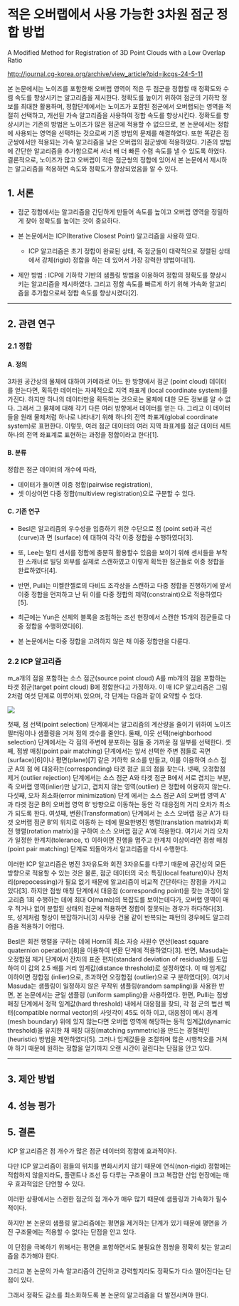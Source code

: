 # 적은 오버랩에서 사용 가능한 3차원 점군 정합 방법

A Modified Method for Registration of 3D Point Clouds with a Low Overlap Ratio

http://journal.cg-korea.org/archive/view_article?pid=jkcgs-24-5-11



본 논문에서는 노이즈를 포함한채 오버랩 영역이 적은 두 점군을 정합할 때 정확도와 수렴 속도를 향상시키는 알고리즘을 제시한다. 정확도를 높이기 위하여 점군의 기하학 정보를 최대한 활용하며, 정합단계에서는 노이즈가 포함된 점군에서 오버랩되는 영역을 적절히 선택하고, 개선된 가속 알고리즘을 사용하여 정합 속도를 향상시킨다. 정확도를 향상시키는 기존의 방법은 노이즈가 많은 점군에 적용할 수 없으므로, 본 논문에서는 정합에 사용되는 영역을 선택하는 것으로써 기존 방법의 문제를 해결하였다. 또한 똑같은 점군쌍에서만 적용되는 가속 알고리즘을 낮은 오버랩의 점군쌍에 적용하였다. 기존의 방법에 간단한 알고리즘을 추가함으로써 서너 배 더 빠른 수렴 속도를 낼 수 있도록 하였다. 결론적으로, 노이즈가 많고 오버랩이 적은 점군쌍의 정합에 있어서 본 논문에서 제시하는 알고리즘을 적용하면 속도와 정확도가 향상되었음을 알 수 있다.


## 1. 서론 

- 점군 정합에서는 알고리즘을 간단하게 만들어 속도를 높이고 오버랩 영역을 정밀하게 찾아 정확도를 높이는 것이 중요하다.

- 본 논문에서는 ICP(Iterative Closest Point) 알고리즘을 사용하 였다. 
    - ICP 알고리즘은 초기 정합이 완료된 상태, 즉 점군들이 대략적으로 정렬된 상태에서 강체(rigid) 정합을 하는 데 있어서 가장 강력한 방법이다[1]. 

- 제안 방법 : ICP에 기하학 기반의 샘플링 방법을 이용하여 정합의 정확도를 향상시키는 알고리즘을 제시하였다. 그리고 정합 속도를 빠르게 하기 위해 가속화 알고리즘을 추가함으로써 정합 속도를 향상시켰다[2].

---

## 2. 관련 연구 

### 2.1 정합 


#### A. 정의 

3차원 공간상의 물체에 대하여 카메라로 어느 한 방향에서 점군 (point cloud) 데이터를 얻는다면, 획득한 데이터는 자체적으로 지역 좌표계 (local coordinate system)를 가진다. 하지만 하나의 데이터만을 획득하는 것으로는 물체에 대한 모든 정보를 알 수 없다. 그래서 그 물체에 대해 각기 다른 여러 방향에서 데이터를 얻는 다. 그리고 이 데이터들을 원래 물체처럼 하나로 나타내기 위해 하나의 전역 좌표계(global coordinate system)로 표현한다. 이렇둣, 여러 점군 데이터의 여러 지역 좌표계를 점군 데이터 세트 하나의 전역 좌표계로 표현하는 과정을 정합이라고 한다[1].

#### B. 분류 

정합은 점군 데이터의 개수에 따라, 
- 데이터가 둘이면 이중 정합(pairwise registration), 
- 셋 이상이면 다중 정합(multiview registration)으로 구분할 수 있다. 

#### C. 기존 연구 

- Besl은 알고리즘의 우수성을 입증하기 위한 수단으로 점 (point set)과 곡선 (curve)과 면 (surface) 에 대하여 각각 이중 정합을 수행하였다[3]. 

- 또, Lee는 멀티 센서를 정합에 충분히 활용할수 있음을 보이기 위해 센서들을 부착한 스캐너로 빌딩 외부를 실제로 스캔하였고 이렇게 획득한 점군들로 이중 정합을 완료하였다[4]. 

- 반면, Pulli는 미켈란젤로의 다비드 조각상을 스캔하고 다중 정합을 진행하기에 앞서 이중 정합을 먼저하고 난 뒤 이를 다중 정합의 제약(constraint)으로 적용하였다[5]. 

- 최근에는 Yun은 선체의 블록을 조립하는 조선 현장에서 스캔한 15개의 점군들로 다중 정합을 수행하였다[6]. 

- 본 논문에서는 다중 정합을 고려하지 않은 채 이중 정합만을 다룬다.


### 2.2 ICP 알고리즘

m_a개의 점을 포함하는 소스 점군(source point cloud) A를 mb개의 점을 포함하는 타갯 점군(target point cloud) B에 정합한다고 가정하자. 이 때 ICP 알고리즘은 그림 2처럼 여섯 단계로 이루어져\ 있으며, 각 단계는 다음과 같이 요약할 수 있다.

![](http://journal.cg-korea.org/journal/jkcgs/jkcgs-24-5/gif/jkcgs-24-5-11-g2.gif)


첫째, 점 선택(point selection) 단계에서는 알고리즘의 계산량을 줄이기 위하여 노이즈 필터링이나 샘플링을 거쳐 점의 갯수를 줄인다. 둘째, 이웃 선택(neighborhood selection) 단계에서는 각 점의 주변에 분포하는 점들 중 가까운 점 일부를 선택한다. 셋째, 점쌍 매칭(point pair matching) 단계에서는 앞서 선택한 주변 점들로 곡면(surface)[6]이나 평면(plane)[7] 같은 기하학 요소를 만들고, 이를 이용하여 소스 점군 A의 점 에 대응하는(corresponding) 타갯 점군 표의 점을 찾는다. 넷째, 오정합점 제거 (outlier rejection) 단계에서는 소스 점군 A와 타겟 점군 B에서 서로 겹치는 부분, 즉 오버랩 영역(inlier)만 남기고, 겹치지 않는 영역(outlier) 은 정합에 이용하지 않는다. 다섯째, 오차 최소화(error minimization) 단계 에서는 소스 점군 A의 오버랩 영역 A′과 타겟 점군 B의 오버랩 영역 B′ 방향으로 이동하는 동안 각 대응점의 거리 오차가 최소가 되도록 한다. 여섯째, 변환(Transformation) 단계에서 는 소스 오버랩 점군 A′가 타갯 오버랩 점군 B′의 위치로 이동하 는 데에 필요한병진 행렬(translation matrix)과 회전 행렬(rotation matrix)을 구하여 소스 오버랩 점군 A′에 적용한다. 여기서 거리 오차가 일정한 한계치(tolerance, τ) 이하이면 진행을 멈주고 한계치 이상이라면 점쌍 매칭 (point pair matching) 단계로 되돌아가서 알고리즘을 다시 수행한다.

이러한 ICP 알고리즘은 병진 3자유도와 회전 3자유도를 다루기 때문에 공간상의 모든 방향으로 적용할 수 있는 것은 물론, 점군 데이터의 국소 특징(local feature)이나 전처리(prepocessing)가 필요 없기 때문에 알고리즘이 비교적 간단하다는 장점을 가지고 있다[3]. 하지만 점쌍 매칭 단계에서 대응점 (corresponding point)을 찾는 과정이 알고리즘 1회 수행하는 데에 최대 O(mamb)의 복잡도를 보이는데다가, 오버랩 영역이 매우 적거나 없어 분할된 상태의 점군에 적용하면 정합이 잘못되는 경우가 허다하다[3]. 또, 성게처럼 형상이 복잡하거나[3] 사무용 건물 같이 반복되는 패턴의 경우에도 알고리즘을 적용하기 어렵다.

Besl은 회전 행렬을 구하는 데에 Horn의 최소 자승 사원수 연산(least square quaternion operation)[8]을 이용하여 변환 단계에 적용하였다[3]. 반면, Masuda는 오정합점 제거 단계에서 잔차의 표준 편차(standard deviation of residuals)를 도입하여 이 값의 2.5 배를 거리 임계값(distance threshold)로 설정하였다. 이 때 임계값 이하이면 정합점 (inlier)으로, 초과하면 오정합점 (outlier)으로 구 분하였다[9]. 여기서 Masuda는 샘플링이 일정하지 않은 무작위 샘플링(random sampling)을 사용한 반면, 본 논문에서는 균일 샘플링 (uniform sampling)을 사용하였다. 한편, Pulli는 점쌍 매칭 단계에서 정적 임계값(hard threshold) 내에서 대응점을 찾되, 각 점 군의 법선 벡터(compatible normal vector)의 사잇각이 45도 이하 이고, 대응점이 메시 경계(mesh boundary) 위에 있지 않는다면 오버랩 영역에 해당하는 동적 임계값(dynamic threshold)을 유지한 채 매칭 대칭(matching symmetric)을 만드는 경험적인(heuristic) 방법을 제안하였다[5]. 그러나 임계값들을 조절하며 많은 시행착오를 거쳐야 하기 때문에 원하는 정합을 얻기까지 오랜 시간이 걸린다는 단점을 안고 있다.

---


## 3. 제안 방법

## 4. 성능 평가 

## 5. 결론 

ICP 알고리즘은 점 개수가 많은 점군 데이터의 정합에 효과적이다. 

다만 ICP 알고리즘이 점들의 위치를 변화시키지 않기 때문에 연식(non-rigid) 정합에는 적합하지 않을지라도, 플랜트나 조선 등 다루는 구조물이 크고 복잡한 산업 현장에는 매우 효과적임은 단언할 수 있다. 

이러한 상황에서는 스캔한 점군의 점 개수가 매우 많기 때문에 샘플링과 가속화가 필수적이다. 

하지만 본 논문의 샘플링 알고리즘에는 평면을 제거하는 단계가 있기 때문에 평면을 가진 구조물에는 적용할 수 없다는 단점을 안고 있다. 

이 단점을 극복하기 위해서는 평면을 포함하면서도 불필요한 점쌍을 정확히 찾는 알고리즘을 추가해야 한다. 

그리고 본 논문의 가속 알고리즘이 간단하고 강력할지라도 정확도가 다소 떨어진다는 단점이 있다. 

그래서 정확도 감소를 최소화하도록 본 논문의 알고리즘을 더 발전시켜야 한다.




